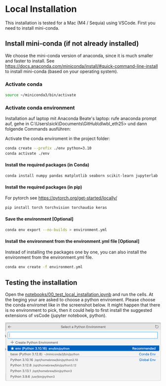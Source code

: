 # Local Installation

This installation is tested for a Mac (M4 / Sequia) using VSCode. 
First you need to install mini-conda.

## Install mini-conda (if not already installed)
We choose the mini-conda version of anaconda, since it is much smaller and faster to install. See https://docs.anaconda.com/miniconda/install/#quick-command-line-install to install mini-conda (based on your operating system). 

### Activate conda

```bash
source ~/miniconda3/bin/activate
```

### Activate conda environment
Installation auf laptop mit Anaconda
Beate's laptop: rufe anaconda prompt auf, gehe in C:\Users\sick\Documents\GitHub\dlwbl_eth25>  und dann folgende Commands ausführen:


Activate the conda enviroment in the project folder:
```bash
conda create --prefix ./env python=3.10
conda activate ./env
```

#### Install the required packages (in Conda)

```bash
conda install numpy pandas matplotlib seaborn scikit-learn jupyterlab
```

#### Install the required packages (in pip)

For pytorch see https://pytorch.org/get-started/locally/ 
```bash
pip install torch torchvision torchaudio keras
```

#### Save the environment [Optional]

```bash
conda env export --no-builds > environment.yml
```

#### Install the environment from the environment.yml file [Optional]
Instead of installing the packages one by one, you can also install the environment from the environment.yml file. 
```bash
conda env create -f environment.yml
```


## Testing the installation
Open the [notebooks/00_test_local_installation.ipynb](notebooks/00_test_local_installation.ipynb) and run the cells. At the beging your are asked to choose a python enviroment. Please choose the conda enviromet like in the screenshot below.
It might happen that there is no environment to pick, then it could help to first install the suggested extensions of vsCode (jupyter notebook, python).


![Choose Kernel](images/choose_env.png)

